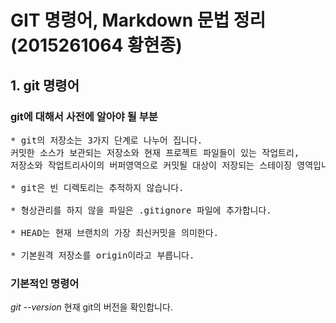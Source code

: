 # GIT 명령어, Markdown 문법 정리(2015261064 황현종)

## 1. git 명령어

### git에 대해서 사전에 알아야 될 부분
<pre>
* git의 저장소는 3가지 단계로 나누어 집니다. 
커밋한 소스가 보관되는 저장소와 현재 프로젝트 파일들이 있는 작업트리, 
저장소와 작업트리사이의 버퍼영역으로 커밋될 대상이 저장되는 스테이징 영역입니다.

* git은 빈 디렉토리는 추적하지 않습니다.

* 형상관리를 하지 않을 파일은 .gitignore 파일에 추가합니다.

* HEAD는 현재 브랜치의 가장 최신커밋을 의미한다.

* 기본원격 저장소를 origin이라고 부릅니다.
</pre>

### 기본적인 명령어
*git --version*
현재 git의 버전을 확인합니다.



